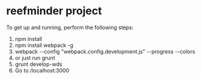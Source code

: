 # reefminder project

To get up and running, perform the following steps:
1) npm install
2) npm install webpack -g
3) webpack --config "webpack.config.development.js" --progress --colors
4) or just run grunt
5) grunt develop-wds
6) Go to /localhost:3000
